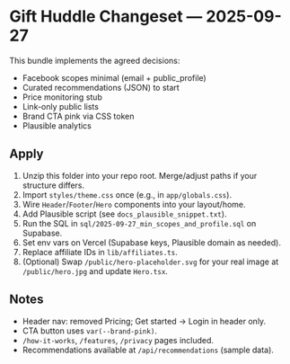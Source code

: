 # Gift Huddle Changeset — 2025-09-27

This bundle implements the agreed decisions:
- Facebook scopes minimal (email + public_profile)
- Curated recommendations (JSON) to start
- Price monitoring stub
- Link-only public lists
- Brand CTA pink via CSS token
- Plausible analytics

## Apply
1. Unzip this folder into your repo root. Merge/adjust paths if your structure differs.
2. Import `styles/theme.css` once (e.g., in `app/globals.css`).
3. Wire `Header`/`Footer`/`Hero` components into your layout/home.
4. Add Plausible script (see `docs_plausible_snippet.txt`).
5. Run the SQL in `sql/2025-09-27_min_scopes_and_profile.sql` on Supabase.
6. Set env vars on Vercel (Supabase keys, Plausible domain as needed).
7. Replace affiliate IDs in `lib/affiliates.ts`.
8. (Optional) Swap `/public/hero-placeholder.svg` for your real image at `/public/hero.jpg` and update `Hero.tsx`.

## Notes
- Header nav: removed Pricing; Get started → Login in header only.
- CTA button uses `var(--brand-pink)`.
- `/how-it-works`, `/features`, `/privacy` pages included.
- Recommendations available at `/api/recommendations` (sample data).

